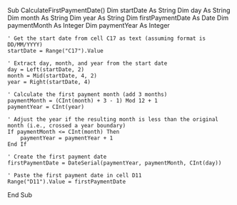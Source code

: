 Sub CalculateFirstPaymentDate()
    Dim startDate As String
    Dim day As String
    Dim month As String
    Dim year As String
    Dim firstPaymentDate As Date
    Dim paymentMonth As Integer
    Dim paymentYear As Integer

    ' Get the start date from cell C17 as text (assuming format is DD/MM/YYYY)
    startDate = Range("C17").Value
    
    ' Extract day, month, and year from the start date
    day = Left(startDate, 2)
    month = Mid(startDate, 4, 2)
    year = Right(startDate, 4)
    
    ' Calculate the first payment month (add 3 months)
    paymentMonth = (CInt(month) + 3 - 1) Mod 12 + 1
    paymentYear = CInt(year)
    
    ' Adjust the year if the resulting month is less than the original month (i.e., crossed a year boundary)
    If paymentMonth <= CInt(month) Then
        paymentYear = paymentYear + 1
    End If
    
    ' Create the first payment date
    firstPaymentDate = DateSerial(paymentYear, paymentMonth, CInt(day))
    
    ' Paste the first payment date in cell D11
    Range("D11").Value = firstPaymentDate
End Sub
